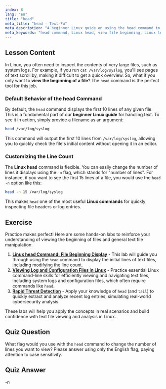```yaml
---
index: 8
lang: "en"
title: "head"
meta_title: "head - Text-Fu"
meta_description: "A beginner Linux guide on using the head command to view the beginning of a file. Learn how to use the head -n option to control line count, an essential skill for any Linux tutorial."
meta_keywords: "head command, Linux head, view file beginning, Linux tutorial, Linux commands, beginner Linux, head -n, Linux guide, text files, command line"
---
```


## Lesson Content

In Linux, you often need to inspect the contents of very large files, such as system logs. For example, if you run `cat /var/log/syslog`, you'll see pages of text scroll by, making it difficult to get a quick overview. So, what if you only want to **view the beginning of a file**? The `head` command is the perfect tool for this job.

### Default Behavior of the head Command

By default, the `head` command displays the first 10 lines of any given file. This is a fundamental part of our **beginner Linux guide** for handling text. To see it in action, simply provide a filename as an argument:

```bash
head /var/log/syslog
```

This command will output the first 10 lines from `/var/log/syslog`, allowing you to quickly check the file's initial content without opening it in an editor.

### Customizing the Line Count

The **Linux head** command is flexible. You can easily change the number of lines it displays using the `-n` flag, which stands for "number of lines". For instance, if you want to see the first 15 lines of a file, you would use the `head -n` option like this:

```bash
head -n 15 /var/log/syslog
```

This makes `head` one of the most useful **Linux commands** for quickly inspecting file headers or log entries.

## Exercise

Practice makes perfect! Here are some hands-on labs to reinforce your understanding of viewing the beginning of files and general text file manipulation:

1. **[Linux head Command: File Beginning Display](https://labex.io/labs/linux-linux-head-command-file-beginning-display-214302)** - This lab will guide you through using the `head` command to display the initial lines of text files, including modifying the line count.
2. **[Viewing Log and Configuration Files in Linux](https://labex.io/labs/linux-viewing-log-and-configuration-files-in-linux-387914)** - Practice essential Linux command-line skills for efficiently viewing and navigating text files, including system logs and configuration files, which often require commands like `head`.
3. **[Rapid Threat Detection](https://labex.io/labs/linux-rapid-threat-detection-387930)** - Apply your knowledge of `head` (and `tail`) to quickly extract and analyze recent log entries, simulating real-world cybersecurity analysis.

These labs will help you apply the concepts in real scenarios and build confidence with text file viewing and analysis in Linux.

## Quiz Question

What flag would you use with the `head` command to change the number of lines you want to view? Please answer using only the English flag, paying attention to case sensitivity.

## Quiz Answer

-n
